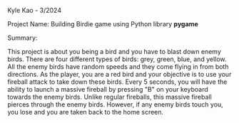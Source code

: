 Kyle Kao - 3/2024

Project Name: Building Birdie game using Python library **pygame**

Summary:

This project is about you being a bird and you have to blast down enemy birds. There are four different types of birds: grey, green, blue, and yellow. All the enemy birds have random speeds and they come flying in from both directions. As the player, you are a red bird and your objective is to use your fireball attack to take down these birds. Every 5 seconds, you will have the ability to launch a massive fireball by pressing "B" on your keyboard towards the enemy birds. Unlike regular fireballs, this massive fireball pierces through the enemy birds. However, if any enemy birds touch you, you lose and you are taken back to the home screen.

